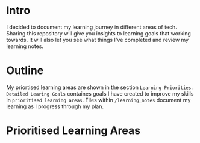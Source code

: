 # Intro

I decided to document my learning journey in different areas of tech. Sharing this repository will give you insights to learning goals that working towards. It will also let you see what things I've completed and review my learning notes.

# Outline

My priortised learning areas are shown in the section `Learning Priorities`. `Detailed Learing Goals` containes goals I have created to improve my skills in `prioritised learning areas`. Files within `/learning_notes` document my learning as I progress through my plan.

# Prioritised Learning Areas

